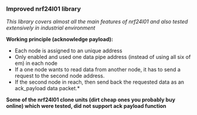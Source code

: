 ### Improved nrf24l01 library

*This library covers almost all the main features of nrf24l01 and also tested extensively in industrial environment*

**Working principle (acknowledge payload):**

* Each node is assigned to an unique address
* Only enabled and used one data pipe address (instead of using all six of em) in each node
* If a one node wants to read data from another node, it has to send a request to the second node address.
* If the second node in reach, then send back the requested data as an ack_payload data packet.*

**Some of the nrf24l01 clone units (dirt cheap ones you probably buy online) which were tested, did not support ack payload function**

